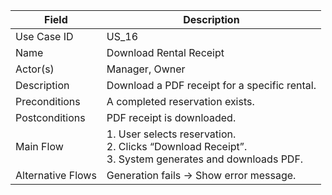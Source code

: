 | Field             | Description                                                                                                 |
| ----------------- | ----------------------------------------------------------------------------------------------------------- |
| Use Case ID       | US_16                                                                                                       |
| Name              | Download Rental Receipt                                                                                     |
| Actor(s)          | Manager, Owner                                                                                              |
| Description       | Download a PDF receipt for a specific rental.                                                               |
| Preconditions     | A completed reservation exists.                                                                             |
| Postconditions    | PDF receipt is downloaded.                                                                                  |
| Main Flow         | 1. User selects reservation. <br> 2. Clicks “Download Receipt”. <br> 3. System generates and downloads PDF. |
| Alternative Flows | Generation fails → Show error message.                                                                      |

